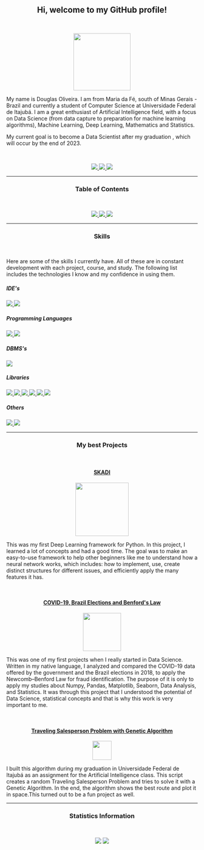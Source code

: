 <h2 align="center">Hi, welcome to my GitHub profile!</h2>
<br>
<p align="center"><img width = 150 src="https://user-images.githubusercontent.com/56659549/106941005-03b8c100-6701-11eb-9d77-0a4c296bd615.png"></p>
<p> 
  My name is Douglas Oliveira. I am from Maria da Fé, south of Minas Gerais - Brazil and currently a student of Computer Science at Universidade Federal de Itajubá. I am a great enthusiast of Artificial Intelligence field, with a focus on Data Science (from data capture to preparation for machine learning algorithms), Machine Learning, Deep Learning, Mathematics and Statistics. 

  My current goal is to become a Data Scientist after my graduation , which will occur by the end of 2023. 
</p>
<br>
<p align="center">
  <a href="mailto:dellonath@gmail.com?
    subject=MessageTitle&amp;
    body=Message Content">
    <img src="https://img.shields.io/static/v1?label=Gmail&message=dellonath@gmail.com&color=EA4335&style=for-the-badge&logo=Gmail">
  </a>
  <a href="https://www.linkedin.com/in/douglas-oliveira-5b36201b2/">
    <img src="https://img.shields.io/static/v1?label=LinkedIn&message=Douglas%20Oliveira&color=0077B5&style=for-the-badge&logo=LinkedIn">
  </a>
  <a href="https://www.facebook.com/dellonath/">
    <img src="https://img.shields.io/static/v1?label=Facebook&message=Douglas%20Oliveira&color=1877F2&style=for-the-badge&logo=Facebook">
  </a>
</p>

_________________________________________________________________________________________________________________________________________________________________

<h3 align="center">Table of Contents</h3>
<br>
<p align="center">
 <a href="#Skills">
   <img src="https://img.shields.io/badge/Skills-grey?style=for-the-badge">
 </a>
 <a href="#My-best-projects">
   <img src="https://img.shields.io/badge/My%20best%20projects-grey?style=for-the-badge">
 </a>
 <a href="#Statistics-Informations">
   <img src="https://img.shields.io/badge/Statistics%20Informations-grey?style=for-the-badge">
 </a> 
</p>

_________________________________________________________________________________________________________________________________________________________________

<a name="Skills"/>
<h3 align="center">Skills</h3>
<br>
<p> 
  Here are some of the skills I currently have. All of these are in constant development with each project, course, and study. The following list includes the technologies I know and my confidence in using them.<br>
  <h5>IDE's</h5>
    <a href="https://jupyter.org/">
     <img src="https://img.shields.io/static/v1?label=Jupyter%20Notebook&message=95%&color=107C10&style=for-the-badge&logo=Jupyter"/>
    </a>
    <a href="https://code.visualstudio.com/">
     <img src="https://img.shields.io/static/v1?label=Visual%20Studio%20Code&message=90%&color=107C10&style=for-the-badge&logo=Visual-Studio-Code"/>
    </a>
  <h5>Programming Languages</h5>
    <a href="https://www.python.org/">
     <img src="https://img.shields.io/static/v1?label=Python&message=95%&color=107C10&style=for-the-badge&logo=Python"/>
    </a>
    <a href="https://en.wikipedia.org/wiki/C_(programming_language)">
     <img src="https://img.shields.io/static/v1?label=C&message=70%&color=A8B9CC&style=for-the-badge&logo=C"/>
    </a>
  <h5>DBMS's</h5>
    <a href="https://www.postgresql.org/">
     <img src="https://img.shields.io/static/v1?label=PostgreSQL&message=65%&color=A8B9CC&style=for-the-badge&logo=PostgreSQL"/>
    </a>
  <h5>Libraries</h5>
    <a href="https://numpy.org/">
     <img src="https://img.shields.io/static/v1?label=Numpy&message=90%&color=107C10&style=for-the-badge&logo=Numpy"/>
    </a>
    <a href="https://pandas.pydata.org/">
     <img src="https://img.shields.io/static/v1?label=Pandas&message=85%&color=107C10&style=for-the-badge&logo=pandas"/>
    </a>
    <a href="https://matplotlib.org/">
     <img src="https://img.shields.io/static/v1?label=Matplotlib&message=85%&color=107C10&style=for-the-badge&logo=Semantic-Web"/>
    </a>
    <a href="https://seaborn.pydata.org/">
     <img src="https://img.shields.io/static/v1?label=Seaborn&message=85%&color=107C10&style=for-the-badge&logo=Sketchfab"/>
    </a>
    <a href="https://scikit-learn.org/stable/">
     <img src="https://img.shields.io/static/v1?label=Scikit-Learn&message=80%&color=107C10&style=for-the-badge&logo=scikit-learn"/>
    </a>
    <a href="https://keras.io/">
     <img src="https://img.shields.io/static/v1?label=Keras&message=50%&color=FF7139&style=for-the-badge&logo=Keras"/>
    </a>
  <h5>Others</h5>
    <a href="https://en.wikipedia.org/wiki/HTML5">
     <img src="https://img.shields.io/static/v1?label=HTML5&message=50%&color=FF7139&style=for-the-badge&logo=HTML5"/>
    </a>
    <a href="https://pt.wikipedia.org/wiki/CSS3">
     <img src="https://img.shields.io/static/v1?label=CSS3&message=30%&color=FF7139&style=for-the-badge&logo=CSS3"/>
    </a>
</p>

_________________________________________________________________________________________________________________________________________________________________

<a name="My-best-projects"/>
<h3 align="center">My best Projects</h3>

<br>

<a href="https://github.com/Dellonath/SKADI"><h4 align="center">SKADI</h4></a>

<p align="center">
  <a href="https://github.com/Dellonath/SKADI">
    <img width = 140 src="https://user-images.githubusercontent.com/56659549/106782675-342d2c00-6629-11eb-96a7-ca0096278de9.png">
  </a>
</p>

<p>
  This was my first Deep Learning framework for Python. In this project, I learned a lot of concepts and had a good time. The goal was to make an easy-to-use framework to help other beginners like me to understand how a neural network works, which includes: how to implement, use, create distinct structures for different issues, and efficiently apply the many features it has. 
</p>

<br>

<a href="https://github.com/Dellonath/COVID-19_eleicoes2018_lei_de_Benford"> <h4 align="center">COVID-19, Brazil Elections and Benford's Law</h4> </a>

<p align="center">
  <a href="https://github.com/Dellonath/COVID-19_eleicoes2018_lei_de_Benford">
    <img width = 100 src="https://user-images.githubusercontent.com/56659549/107123605-32f43d00-687d-11eb-85f2-31ec104f69e9.png">
  </a>
</p>

<p>
  This was one of my first projects when I really started in Data Science. Written in my native language, I analyzed and compared the COVID-19 data offered by the government and the Brazil elections in 2018, to apply the Newcomb–Benford Law for fraud identification. The purpose of it is only to apply my studies about Numpy,   Pandas, Matplotlib, Seaborn, Data Analysis, and Statistics. It was through this project that I understood the potential of Data Science, statistical concepts and that is why this work is very important to me.
</p>

<br>

<a href="https://github.com/Dellonath/traveling_salesperson_problem"> <h4 align="center">Traveling Salesperson Problem with Genetic Algorithm</h4> </a>

<p align="center">
  <a href="Traveling Salesperson Problem">
    <img width = 50 src="https://user-images.githubusercontent.com/56659549/107124374-57064d00-6882-11eb-9f04-7cbd364c33ea.png">
  </a>
</p>

<p>
  I built this algorithm during my graduation in Universidade Federal de Itajubá as an assignment for the Artificial Intelligence class. This script creates a random Traveling Salesperson Problem and tries to solve it with a Genetic Algorithm. In the end, the algorithm shows the best route and plot it in space.This turned out to be a fun project as well.

</p>

_________________________________________________________________________________________________________________________________________________________________
<a name="Statistics-Information"/>
<h3 align="center">Statistics Information</h3>

<br>
<p align="center">
  <img src="https://github-readme-stats.vercel.app/api/top-langs/?username=Dellonath&theme=gotham">
  <img src="https://github-readme-stats.vercel.app/api?username=Dellonath&show_icons=true&include_all_commits=true&theme=gotham">
</p>
